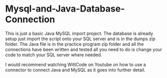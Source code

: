 # Mysql-and-Java-Database-Connection

This is just a basic Java MySQL import project. The database is already setup just import the script onto your SQL server and is in the dumps zip folder. 
The Java file is in the practice program zip folder and all the connections have been written and tested all you need to do is
change your code to match your SQL server where needed.

I would recommend watching WittCode on Youtube on how to use a connector to connect Java and MySQL as it goes into further detail.
